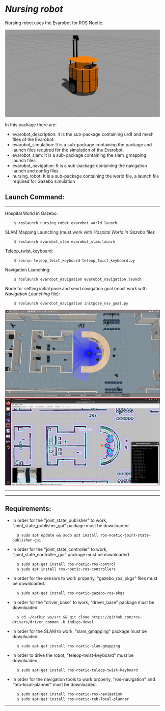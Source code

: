 # _Nursing robot_

Nursing robot uses the Evarobot for ROS Noetic.

![Image of Evarobot](https://raw.githubusercontent.com/inomuh/evarobot/main/images/evarobot.png)

In this package there are:
- evarobot_description: It is the sub-package containing urdf and mesh files of the Evarobot.
- evarobot_simulation: It is a sub-package containing the package and launch files required for the simulation of the Evarobot.
- evarobot_slam: It is a sub-package containing the slam_gmapping launch files.
- evarobot_navigation: It is a sub-package containing the navigation launch and config files.
- nursing_robot: It is a sub-package containing the world file, a launch file required for Gazebo simulation 

Launch Command:
----------------
----------------
Hospital World in Gazebo:

        $ roslaunch nursing_robot evarobot_world.launch

SLAM Mapping Launching (must work with _Hospital World in Gazebo_ file):

        $ roslaunch evarobot_slam evarobot_slam.launch
    
Teleop_twist_keyboard: 

        $ rosrun teleop_twist_keyboard teleop_twist_keyboard.py

Navigation Launching:

        $ roslaunch evarobot_navigation evarobot_navigation.launch

Node for setting initial pose and send navigation goal (must work with _Navigation Launching_ file):

        $ roslaunch evarobot_navigation initpose_nav_goal.py

![Image of Navigation](https://raw.githubusercontent.com/Jasmimma/Nursing_robot/main/Gazebo_nav.png)
![Image of Navigation](https://raw.githubusercontent.com/Jasmimma/Nursing_robot/main/Rviz_nav_node.png)

-----------------------------------------------------------------------------------------------------------------------

-------------
Requirements:
-------------
- In order for the "joint_state_publisher" to work, "joint_state_publisher_gui" package must be downloaded 

        $ sudo apt update && sudo apt install ros-noetic-joint-state-publisher-gui
        
- In order for the "joint_state_controller" to work, "joint_state_controller_gui" package must be downloaded.

        $ sudo apt-get install ros-noetic-ros-control
        $ sudo apt install ros-noetic-ros-controllers
        
- In order for the sensors to work properly, "gazebo_ros_pkgs" files must be downloaded.

        $ sudo apt-get install ros-noetic-gazebo-ros-pkgs
    
- In order for the "driver_base" to work, "driver_base" package must be downloaded.
 
        $ cd ~/catkin_ws/src && git clone https://github.com/ros-drivers/driver_common -b indigo-devel
        
- In order for the SLAM to work, "slam_gmapping" package must be downloaded.

        $ sudo apt-get install ros-noetic-slam-gmapping
        
- In order to drive the robot, "teleop-twist-keyboard" must be downloaded.

        $ sudo apt-get install ros-noetic-teleop-twist-keyboard
        
- In order for the navigation tools to work properly, "ros-navigation" and "teb-local-planner" must be downloaded.

        $ sudo apt-get install ros-noetic-ros-navigation
        $ sudo apt-get install ros-noetic-teb-local-planner
-------------------------------------------------------------------------------
